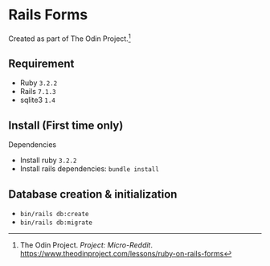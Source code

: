 # Rails Forms

Created as part of The Odin Project.[^1]

## Requirement

- Ruby `3.2.2`
- Rails `7.1.3`
- sqlite3 `1.4`

## Install (First time only)

Dependencies

- Install ruby `3.2.2`
- Install rails dependencies: `bundle install`

## Database creation & initialization

- `bin/rails db:create`
- `bin/rails db:migrate`

[^1]: The Odin Project. _Project: Micro-Reddit_. https://www.theodinproject.com/lessons/ruby-on-rails-forms
